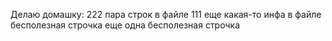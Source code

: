Делаю домашку: 222
пара строк в файле 111
еще какая-то инфа в файле
бесполезная строчка
еще одна бесполезная строчка